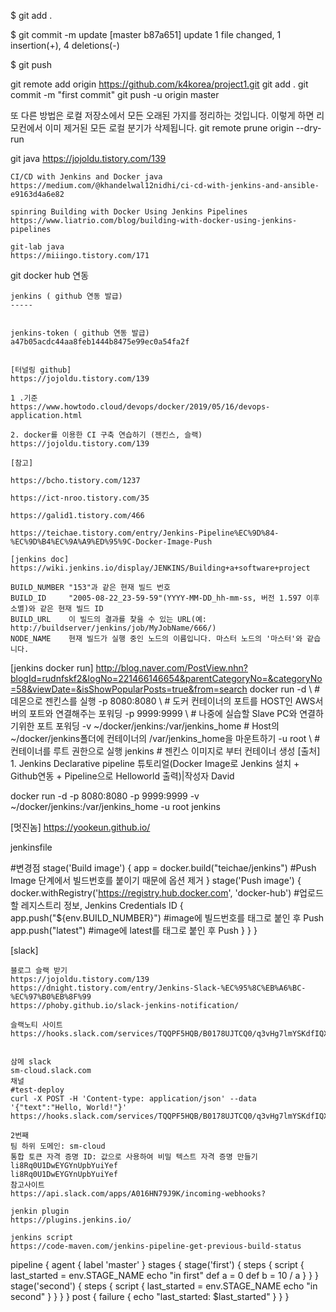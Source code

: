 
 $ git add .

 $ git commit -m update
 [master b87a651] update
 1 file changed, 1 insertion(+), 4 deletions(-)

 $ git push


git remote add origin https://github.com/k4korea/project1.git
git add .
git commit -m "first commit"
git push -u origin master


또 다른 방법은 로컬 저장소에서 모든 오래된 가지를 정리하는 것입니다. 이렇게 하면 리모컨에서 이미 제거된 모든 로컬 분기가 삭제됩니다.
git remote prune origin --dry-run




git java
https://jojoldu.tistory.com/139

    CI/CD with Jenkins and Docker java
    https://medium.com/@khandelwal12nidhi/ci-cd-with-jenkins-and-ansible-e9163d4a6e82

    spinring Building with Docker Using Jenkins Pipelines  
    https://www.liatrio.com/blog/building-with-docker-using-jenkins-pipelines

    git-lab java
    https://miiingo.tistory.com/171


git docker hub 연동


    jenkins ( github 연동 발급)
    -----


    jenkins-token ( github 연동 발급)
    a47b05acdc44aa8feb1444b8475e99ec0a54fa2f


    [터널링 github]
    https://jojoldu.tistory.com/139

    1 .기준
    https://www.howtodo.cloud/devops/docker/2019/05/16/devops-application.html

    2. docker를 이용한 CI 구축 연습하기 (젠킨스, 슬랙)
    https://jojoldu.tistory.com/139

    [참고]

    https://bcho.tistory.com/1237

    https://ict-nroo.tistory.com/35

    https://galid1.tistory.com/466

    https://teichae.tistory.com/entry/Jenkins-Pipeline%EC%9D%84-%EC%9D%B4%EC%9A%A9%ED%95%9C-Docker-Image-Push

    [jenkins doc]
    https://wiki.jenkins.io/display/JENKINS/Building+a+software+project

    BUILD_NUMBER "153"과 같은 현재 빌드 번호
    BUILD_ID     "2005-08-22_23-59-59"(YYYY-MM-DD_hh-mm-ss, 버전 1.597 이후 소멸)와 같은 현재 빌드 ID
    BUILD_URL    이 빌드의 결과를 찾을 수 있는 URL(예: http://buildserver/jenkins/job/MyJobName/666/)
    NODE_NAME    현재 빌드가 실행 중인 노드의 이름입니다. 마스터 노드의 '마스터'와 같습니다.


[jenkins docker run]
http://blog.naver.com/PostView.nhn?blogId=rudnfskf2&logNo=221466146654&parentCategoryNo=&categoryNo=58&viewDate=&isShowPopularPosts=true&from=search
docker run -d \   # 데몬으로 젠킨스를 실행
-p 8080:8080 \    # 도커 컨테이너의 포트를 HOST인 AWS서버의 포트와 연결해주는 포워딩
-p 9999:9999 \    # 나중에 실습할 Slave PC와 연결하기위한 포트 포워딩
-v ~/docker/jenkins:/var/jenkins_home # Host의 ~/docker/jenkins폴더에 컨테이너의 /var/jenkins_home을 마운트하기
-u root \ # 컨테이너를 루트 권한으로 실행
jenkins # 젠킨스 이미지로 부터 컨테이너 생성
[출처] 1. Jenkins Declarative pipeline 튜토리얼(Docker Image로 Jenkins 설치 + Github연동 + Pipeline으로 Helloworld 출력)|작성자 David

docker run -d -p 8080:8080 -p 9999:9999 -v ~/docker/jenkins:/var/jenkins_home -u root jenkins



[멋진놈]
https://yookeun.github.io/




jenkinsfile


#변경점
     stage('Build image') {
         app = docker.build("teichae/jenkins") #Push Image 단계에서 빌드번호를 붙이기 때문에 옵션 제거
     }
     stage('Push image') {
         docker.withRegistry('https://registry.hub.docker.com', 'docker-hub') #업로드할 레지스트리 정보, Jenkins Credentials ID {
             app.push("${env.BUILD_NUMBER}") #image에 빌드번호를 태그로 붙인 후 Push
             app.push("latest") #image에 latest를 태그로 붙인 후 Push
     }
  }
}

[slack]

    블로그 슬랙 받기
    https://jojoldu.tistory.com/139
    https://dnight.tistory.com/entry/Jenkins-Slack-%EC%95%8C%EB%A6%BC-%EC%97%B0%EB%8F%99
    https://phoby.github.io/slack-jenkins-notification/

    슬랙노티 사이트 
    https://hooks.slack.com/services/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


    삼메 slack
    sm-cloud.slack.com
    채널
    #test-deploy
    curl -X POST -H 'Content-type: application/json' --data '{"text":"Hello, World!"}' https://hooks.slack.com/services/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

    2번째
    팀 하위 도메인: sm-cloud
    통합 토큰 자격 증명 ID: 값으로 사용하여 비밀 텍스트 자격 증명 만들기
    li8Rq0U1DwEYGYnUpbYuiYef
    li8Rq0U1DwEYGYnUpbYuiYef
    참고사이트
    https://api.slack.com/apps/A016HN79J9K/incoming-webhooks?

    jenkin plugin
    https://plugins.jenkins.io/

    jenkins script
    https://code-maven.com/jenkins-pipeline-get-previous-build-status

pipeline {
    agent { label 'master' }
    stages {
        stage('first') {
            steps {
                script {
                    last_started = env.STAGE_NAME
                    echo "in first"
                    def a = 0
                    def b = 10 / a
                }
            }
        }
        stage('second') {
            steps {
                script {
                    last_started = env.STAGE_NAME
                    echo "in second"
                }
            }
        }
    }
    post {
        failure {
            echo "last_started: $last_started"
        }
    }
}
 